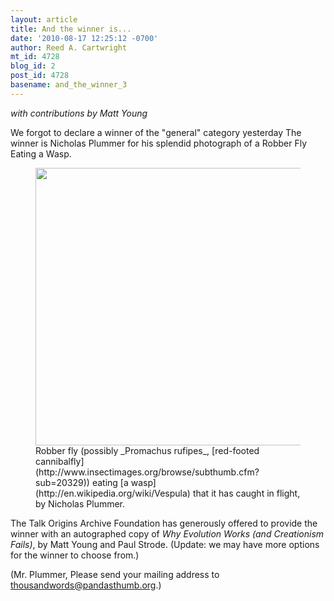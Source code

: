 ```yaml
---
layout: article
title: And the winner is...
date: '2010-08-17 12:25:12 -0700'
author: Reed A. Cartwright
mt_id: 4728
blog_id: 2
post_id: 4728
basename: and_the_winner_3
---
```

_with contributions by Matt Young_

We forgot to declare a winner of the "general" category yesterday  The winner is Nicholas Plummer for his splendid photograph of a Robber Fly Eating a Wasp.

<figure>
<img src="/PT/uploads/2010/plummer.promachus_and_vespula.jpg" alt="" width="600" height="444" />
<figcaption markdown="span">
Robber fly (possibly _Promachus rufipes_, [red-footed cannibalfly](http://www.insectimages.org/browse/subthumb.cfm?sub=20329)) eating [a wasp](http://en.wikipedia.org/wiki/Vespula) that it has caught in flight, by Nicholas Plummer.

</figcaption>
</figure>

The Talk Origins Archive Foundation has generously offered to provide the winner with an autographed copy of _Why Evolution Works (and Creationism Fails)_, by Matt Young and Paul Strode.  (Update: we may have more options for the winner to choose from.)

(Mr. Plummer,  Please send your mailing address to thousandwords@pandasthumb.org.)
